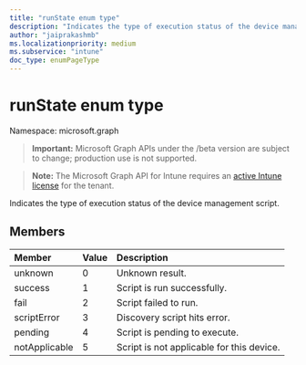 ```yaml
---
title: "runState enum type"
description: "Indicates the type of execution status of the device management script."
author: "jaiprakashmb"
ms.localizationpriority: medium
ms.subservice: "intune"
doc_type: enumPageType
---
```


# runState enum type

Namespace: microsoft.graph
> **Important:** Microsoft Graph APIs under the /beta version are subject to change; production use is not supported.

> **Note:** The Microsoft Graph API for Intune requires an [active Intune license](https://go.microsoft.com/fwlink/?linkid=839381) for the tenant.


Indicates the type of execution status of the device management script.

## Members
|Member|Value|Description|
|:---|:---|:---|
|unknown|0|Unknown result.|
|success|1|Script is run successfully.|
|fail|2|Script failed to run.|
|scriptError|3|Discovery script hits error.|
|pending|4|Script is pending to execute.|
|notApplicable|5|Script is not applicable for this device.|
